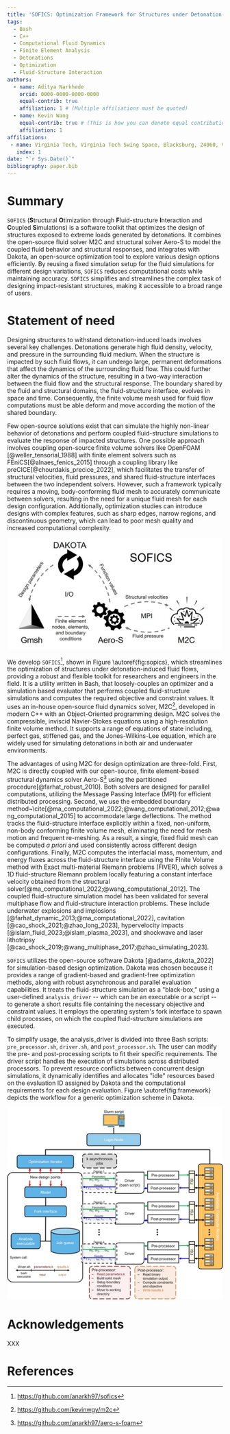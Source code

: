 ```yaml
---
title: 'SOFICS: Optimization Framework for Structures under Detonation-Induced Fluid Flows'
tags:
  - Bash
  - C++
  - Computational Fluid Dynamics
  - Finite Element Analysis
  - Detonations
  - Optimization
  - Fluid-Structure Interaction
authors:
  - name: Aditya Narkhede
    orcid: 0000-0000-0000-0000
    equal-contrib: true
    affiliation: 1 # (Multiple affiliations must be quoted)
  - name: Kevin Wang
    equal-contrib: true # (This is how you can denote equal contributions between multiple authors)
    affiliation: 1
affiliations:
 - name: Virginia Tech, Virginia Tech Swing Space, Blacksburg, 24060, Virginia, USA
   index: 1
date: "`r Sys.Date()`"
bibliography: paper.bib
---
```


# Summary
`SOFICS` (**S**tructural **O**timization through **F**luid-structure **I**nteraction and **C**oupled **S**imulations) is a software toolkit that optimizes the design of structures exposed to extreme loads generated by detonations. It combines the open-source fluid solver M2C and structural solver Aero-S to model the coupled fluid behavior and structural responses, and integrates with Dakota, an open-source optimization tool to explore various design options efficiently. By reusing a fixed simulation setup for the fluid simulations for different design variations, `SOFICS` reduces computational costs while maintaining accuracy. `SOFICS` simplifies and streamlines the complex task of designing impact-resistant structures, making it accessible to a broad range of users.

# Statement of need

Designing structures to withstand detonation-induced loads involves several key challenges. Detonations generate high fluid density, velocity, and pressure in the surrounding fluid medium. When the structure is impacted by such fluid flows, it can undergo large, permanent deformations that affect the dynamics of the surrounding fluid flow. This could further alter the dynamics of the structure, resulting in a two-way interaction between the fluid flow and the structural response. The boundary shared by the fluid and structural domains, the fluid-structure interface, evolves in space and time. Consequently, the finite volume mesh used for fluid flow computations must be able deform and move according the motion of the shared boundary.

Few open-source solutions exist that can simulate the highly non-linear behavior of detonations and perform coupled fluid-structure simulations to evaluate the response of impacted structures. One possible approach involves coupling open-source finite volume solvers like OpenFOAM [@weller_tensorial_1988] with finite element solvers such as FEniCS[@alnaes_fenics_2015] through a coupling library like preCICE[@chourdakis_precice_2022], which facilitates the transfer of structural velocities, fluid pressures, and shared fluid-structure interfaces between the two independent solvers. However, such a framework typically requires a moving, body-conforming fluid mesh to accurately communicate between solvers, resulting in the need for a unique fluid mesh for each design configuration. Additionally, optimization studies can introduce designs with complex features, such as sharp edges, narrow regions, and discontinuous geometry, which can lead to poor mesh quality and increased computational complexity.

![Figure 1. XXX\label{fig:sopics}](ToolKit.jpg)

We develop `SOFICS`[^1], shown in Figure \autoref{fig:sopics}, which streamlines the optimization of structures under detonation-induced fluid flows, providing a robust and flexible toolkit for researchers and engineers in the field. It is a utility written in Bash, that loosely-couples an optimizer and a simulation based evaluator that performs coupled fluid-structure simulations and computes the required objective and constraint values. It uses an in-house open-source fluid dynamics solver, M2C[^2], developed in modern C++ with an Object-Oriented programming design. M2C solves the compressible, inviscid Navier-Stokes equations using a high-resolution finite volume method. It supports a range of equations of state including, perfect gas, stiffened gas, and the Jones-Wilkins-Lee equation, which are widely used for simulating detonations in both air and underwater environments.

[^1]: https://github.com/anarkh97/sofics
[^2]: https://github.com/kevinwgy/m2c
[^3]: https://github.com/anarkh97/aero-s-foam

The advantages of using M2C for design optimization are three-fold. First, M2C is directly coupled with our open-source, finite element-based structural dynamics solver Aero-S[^3] using the partitioned procedure[@farhat_robust_2010]. Both solvers are designed for parallel computations, utilizing the Message Passing Interface (MPI) for efficient distributed processing. Second, we use the embedded boundary method~\cite[@ma_computational_2022;@wang_computational_2012;@wang_computational_2015] to accommodate large deflections. The method tracks the fluid-structure interface explicitly within a fixed, non-uniform, non-body conforming finite volume mesh, eliminating the need for mesh motion and frequent re-meshing. As a result, a single, fixed fluid mesh can be computed *a priori* and used consistently across different design configurations. Finally, M2C computes the interfacial mass, momentum, and energy fluxes across the fluid-structure interface using the FInite Volume method with Exact multi-material Riemann problems (FIVER), which solves a 1D fluid-structure Riemann problem locally featuring a constant interface velocity obtained from the structural solver[@ma_computational_2022;@wang_computational_2012]. The coupled fluid-structure simulation model has been validated for several multiphase flow and fluid-structure interaction problems. These include underwater explosions and implosions [@farhat_dynamic_2013;@ma_computational_2022], cavitation [@cao_shock_2021;@zhao_long_2023], hypervelocity impacts [@islam_fluid_2023;@islam_plasma_2023], and shockwave and laser lithotripsy [@cao_shock_2019;@wang_multiphase_2017;@zhao_simulating_2023].

`SOFICS` utilizes the open-source software Dakota [@adams_dakota_2022] for simulation-based design optimization. Dakota was chosen because it provides a range of gradient-based and gradient-free optimization methods, along with robust asynchronous and parallel evaluation capabilities. It treats the fluid-structure simulation as a "black-box," using a user-defined `analysis_driver` -- which can be an executable or a script -- to generate a short results file containing the necessary objective and constraint values. It employs the operating system's fork interface to spawn child processes, on which the coupled fluid-structure simulations are executed. 

To simplify usage, the analysis_driver is divided into three Bash scripts: `pre_processor.sh`, `driver.sh`, and `post_processor.sh`. The user can modify the pre- and post-processing scripts to fit their specific requirements. The driver script handles the execution of simulations across distributed processors.  To prevent resource conflicts between concurrent design simulations, it dynamically identifies and allocates "idle" resources based on the evaluation ID assigned by Dakota and the computational requirements for each design evaluation. Figure \autoref{fig:framework} depicts the workflow for a generic optimization scheme in Dakota.

![XXX\label{fig:framework}](OptimizationFramework.jpg)

# Acknowledgements

XXX

# References